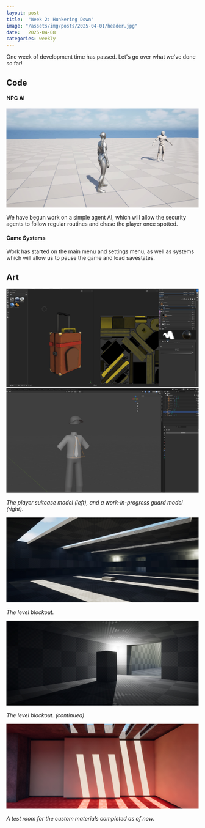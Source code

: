 ```yaml
---
layout: post
title:  "Week 2: Hunkering Down"
image: "/assets/img/posts/2025-04-01/header.jpg"
date:   2025-04-08
categories: weekly
---
```


One week of development time has passed. Let's go over what we've done so far!

## Code

#### NPC AI

![Several humanoid debug models on a test plane.](/assets/img/posts/2025-04-01/code_movement.jpg)

We have begun work on a simple agent AI, which will allow the security agents to follow regular routines and chase the player once spotted.

#### Game Systems

Work has started on the main menu and settings menu, as well as systems which will allow us to pause the game and load savestates.

## Art

<!-- Markdown has its own syntax for images, but it isn't super compatible with css. womp womp -->
<p class="hstack">
	<img src="/assets/img/posts/2025-04-01/art_zhou_suitcase.png" />
	<img src="/assets/img/posts/2025-04-01/art_zhou_guard.png" />
</p>

*The player suitcase model (left), and a work-in-progress guard model (right).*

![Blockout Room 1](/assets/img/posts/2025-04-01/art_logan_room1.jpg)

*The level blockout.*

![Blockout Room 2](/assets/img/posts/2025-04-01/art_logan_room2.jpg)

*The level blockout. (continued)*

![Material Test Room](/assets/img/posts/2025-04-01/art_jadon_testroom.jpg)

*A test room for the custom materials completed as of now.*
